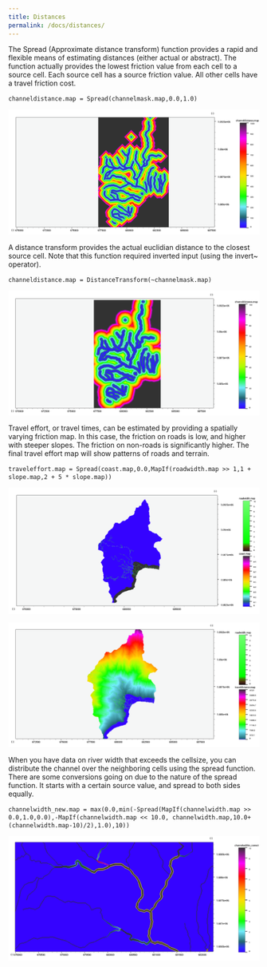 ```yaml
---
title: Distances
permalink: /docs/distances/
---
```


The Spread (Approximate distance transform) function provides a rapid and flexible means of estimating distances (either actual or abstract).
The function actually provides the lowest friction value from each cell to a source cell. Each source cell has a source friction value. All other cells have a travel friction cost.

```
channeldistance.map = Spread(channelmask.map,0.0,1.0)
```

![Warping](/assets/img/dist_calc1.png)

A distance transform provides the actual euclidian distance to the closest source cell. Note that this function required inverted input (using the invert~ operator).
```
channeldistance.map = DistanceTransform(~channelmask.map)
```
![Warping](/assets/img/dist_calc2.png)

Travel effort, or travel times, can be estimated by providing a spatially varying friction map. In this case, the friction on roads is low, and higher with steeper slopes. The friction on non-roads is significantly higher.
The final travel effort map will show patterns of roads and terrain.
```
traveleffort.map = Spread(coast.map,0.0,MapIf(roadwidth.map >> 1,1 + slope.map,2 + 5 * slope.map))
```
![Warping](/assets/img/dist_calc3.png)


![Warping](/assets/img/dist_calc4.png)

When you have data on river width that exceeds the cellsize, you can distribute the channel over the neighboring cells using the spread function.
There are some conversions going on due to the nature of the spread function. It starts with a certain source value, and spread to both sides equally.


```
channelwidth_new.map = max(0.0,min(-Spread(MapIf(channelwidth.map >> 0.0,1.0,0.0),-MapIf(channelwidth.map << 10.0, channelwidth.map,10.0+ (channelwidth.map-10)/2),1.0),10))
```

![Warping](/assets/img/dist_calc5.png)
